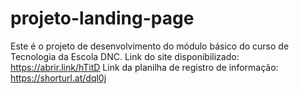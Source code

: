 # projeto-landing-page
Este é o projeto de desenvolvimento do módulo básico do curso de Tecnologia da Escola DNC.
Link do site disponibilizado: https://abrir.link/hTitD
Link da planilha de registro de informação: https://shorturl.at/dql0j

